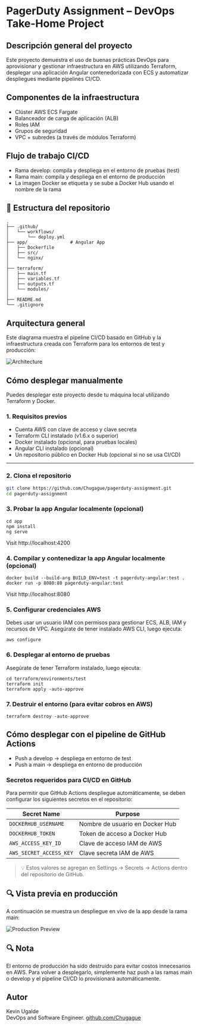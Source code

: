 # PagerDuty Assignment – DevOps Take-Home Project



## Descripción general del proyecto

Este proyecto demuestra el uso de buenas prácticas DevOps para aprovisionar y gestionar infraestructura en AWS utilizando Terraform, desplegar una aplicación Angular contenedorizada con ECS y automatizar despliegues mediante pipelines CI/CD.

## Componentes de la infraestructura

- Clúster AWS ECS Fargate
- Balanceador de carga de aplicación (ALB)
- Roles IAM
- Grupos de seguridad
- VPC + subredes (a través de módulos Terraform)

## Flujo de trabajo CI/CD

- Rama develop: compila y despliega en el entorno de pruebas (test)
- Rama main: compila y despliega en el entorno de producción
- La imagen Docker se etiqueta y se sube a Docker Hub usando el nombre de la rama

## 📁 Estructura del repositorio

```
.
├── .github/
│   └── workflows/
│       └── deploy.yml
├── app/                # Angular App
│   ├── Dockerfile
│   ├── src/
│   └── nginx/
│
├── terraform/
│   ├── main.tf
│   ├── variables.tf
│   ├── outputs.tf
│   └── modules/
│
├── README.md
└── .gitignore
```

## Arquitectura general

Este diagrama muestra el pipeline CI/CD basado en GitHub y la infraestructura creada con Terraform para los entornos de test y producción:

![Architecture](./images/infrastructure-devops-diagram.png)

## Cómo desplegar manualmente

Puedes desplegar este proyecto desde tu máquina local utilizando Terraform y Docker.


### 1. Requisitos previos

- Cuenta AWS con clave de acceso y clave secreta
- Terraform CLI instalado (v1.6.x o superior)
- Docker instalado (opcional, para pruebas locales)
- Angular CLI instalado (opcional)
- Un repositorio público en Docker Hub (opcional si no se usa CI/CD)

---


### 2. Clona el repositorio

```bash
git clone https://github.com/Chugague/pagerduty-assignment.git
cd pagerduty-assignment
```

### 3. Probar la app Angular localmente (opcional)

```
cd app
npm install
ng serve
```
Visit http://localhost:4200

### 4. Compilar y contenedizar la app Angular localmente (opcional)

```
docker build --build-arg BUILD_ENV=test -t pagerduty-angular:test .
docker run -p 8080:80 pagerduty-angular:test
```
Visit http://localhost:8080

### 5. Configurar credenciales AWS

Debes usar un usuario IAM con permisos para gestionar ECS, ALB, IAM y recursos de VPC. Asegúrate de tener instalado AWS CLI, luego ejecuta:

```
aws configure
```

### 6. Desplegar al entorno de pruebas

Asegúrate de tener Terraform instalado, luego ejecuta:

```
cd terraform/environments/test
terraform init
terraform apply -auto-approve
```

### 7. Destruir el entorno (para evitar cobros en AWS)

```
terraform destroy -auto-approve
```

## Cómo desplegar con el pipeline de GitHub Actions

- Push a develop → despliega en entorno de test
- Push a main → despliega en entorno de producción

### Secretos requeridos para CI/CD en GitHub

Para permitir que GitHub Actions despliegue automáticamente, se deben configurar los siguientes secretos en el repositorio:

| Secret Name              | Purpose                             |
|--------------------------|-------------------------------------|
| `DOCKERHUB_USERNAME`     | Nombre de usuario en Docker Hub     |
| `DOCKERHUB_TOKEN`        | Token de acceso a Docker Hub        |
| `AWS_ACCESS_KEY_ID`      | Clave de acceso IAM de AWS          |
| `AWS_SECRET_ACCESS_KEY`  | Clave secreta IAM de AWS            |

> 💡 Estos valores se agregan en Settings → Secrets → Actions dentro del repositorio de GitHub.


## 🔍 Vista previa en producción

A continuación se muestra un despliegue en vivo de la app desde la rama main:

![Production Preview](./images/prod-app-preview.png)


## 🔍 Nota

El entorno de producción ha sido destruido para evitar costos innecesarios en AWS.
Para volver a desplegarlo, simplemente haz push a las ramas main o develop y el pipeline CI/CD lo provisionará automáticamente.


## Autor

Kevin Ugalde  
DevOps and Software Engineer.
[github.com/Chugague](https://github.com/Chugague)